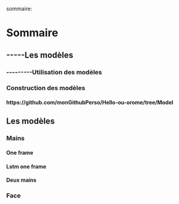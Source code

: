 

sommaire:
<h1>Sommaire</h1>

<h2>-----Les modèles </h2>
        
<h3>---------Utilisation des modèles</h3>
        
<h3>        Construction des modèles</h3>
            
<h4>            https://github.com/monGithubPerso/Hello-ou-orome/tree/Model </h4>

<h2>    Les modèles </h2>

<h3>        Mains </h3>
        
<h4>            One frame</h4>
            
<h4>            Lstm one frame</h4>
        
<h4>            Deux mains</h4>
            
<h3>     Face </h3>
  
  
  
  
  
  
  
   
  



